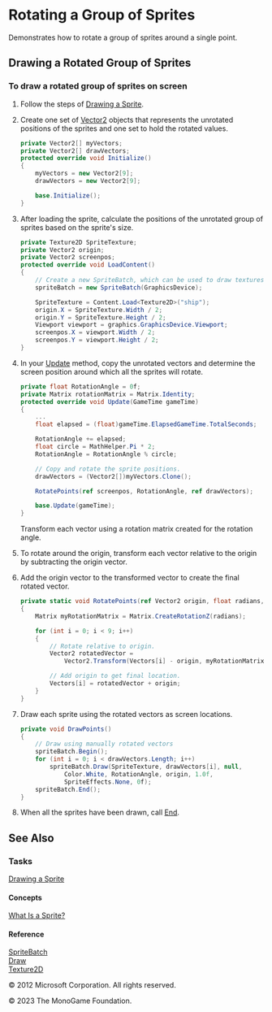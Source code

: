 # Rotating a Group of Sprites

Demonstrates how to rotate a group of sprites around a single point.

## Drawing a Rotated Group of Sprites

### To draw a rotated group of sprites on screen

1. Follow the steps of [Drawing a Sprite](HowTo_Draw_A_Sprite.md).

2. Create one set of [Vector2](xref:Microsoft.Xna.Framework.Vector2) objects that represents the unrotated positions of the sprites and one set to hold the rotated values.

    ```csharp
    private Vector2[] myVectors;
    private Vector2[] drawVectors;
    protected override void Initialize()
    {
        myVectors = new Vector2[9];
        drawVectors = new Vector2[9];
    
        base.Initialize();
    }
    ```

3. After loading the sprite, calculate the positions of the unrotated group of sprites based on the sprite's size.

    ```csharp
    private Texture2D SpriteTexture;
    private Vector2 origin;
    private Vector2 screenpos;
    protected override void LoadContent()
    {
        // Create a new SpriteBatch, which can be used to draw textures.
        spriteBatch = new SpriteBatch(GraphicsDevice);
    
        SpriteTexture = Content.Load<Texture2D>("ship");
        origin.X = SpriteTexture.Width / 2;
        origin.Y = SpriteTexture.Height / 2;
        Viewport viewport = graphics.GraphicsDevice.Viewport;
        screenpos.X = viewport.Width / 2;
        screenpos.Y = viewport.Height / 2;
    }
    ```

4. In your [Update](xref:Microsoft.Xna.Framework.Game.Update) method, copy the unrotated vectors and determine the screen position around which all the sprites will rotate.

    ```csharp
    private float RotationAngle = 0f;
    private Matrix rotationMatrix = Matrix.Identity;
    protected override void Update(GameTime gameTime)
    {
        ...
        float elapsed = (float)gameTime.ElapsedGameTime.TotalSeconds;
    
        RotationAngle += elapsed;
        float circle = MathHelper.Pi * 2;
        RotationAngle = RotationAngle % circle;
    
        // Copy and rotate the sprite positions.
        drawVectors = (Vector2[])myVectors.Clone();
    
        RotatePoints(ref screenpos, RotationAngle, ref drawVectors);
    
        base.Update(gameTime);
    }
    ```

    Transform each vector using a rotation matrix created for the rotation angle.

5. To rotate around the origin, transform each vector relative to the origin by subtracting the origin vector.
    
6. Add the origin vector to the transformed vector to create the final rotated vector.

    ```csharp
    private static void RotatePoints(ref Vector2 origin, float radians, ref Vector2[] Vectors)
    {
        Matrix myRotationMatrix = Matrix.CreateRotationZ(radians);
    
        for (int i = 0; i < 9; i++)
        {
            // Rotate relative to origin.
            Vector2 rotatedVector =
                Vector2.Transform(Vectors[i] - origin, myRotationMatrix);
    
            // Add origin to get final location.
            Vectors[i] = rotatedVector + origin;
        }
    }
    ```

7. Draw each sprite using the rotated vectors as screen locations.

    ```csharp
    private void DrawPoints()
    {
        // Draw using manually rotated vectors
        spriteBatch.Begin();
        for (int i = 0; i < drawVectors.Length; i++)
            spriteBatch.Draw(SpriteTexture, drawVectors[i], null,
                Color.White, RotationAngle, origin, 1.0f,
                SpriteEffects.None, 0f);
        spriteBatch.End();
    }
    ```

8. When all the sprites have been drawn, call [End](xref:Microsoft.Xna.Framework.Graphics.SpriteBatch.End).

## See Also

### Tasks

[Drawing a Sprite](HowTo_Draw_A_Sprite.md)  

#### Concepts

[What Is a Sprite?](Sprite_Overview.md)  

#### Reference

[SpriteBatch](xref:Microsoft.Xna.Framework.Graphics.SpriteBatch)  
[Draw](xref:Microsoft.Xna.Framework.Graphics.SpriteBatch.Draw)  
[Texture2D](xref:Microsoft.Xna.Framework.Graphics.Texture2D)  

© 2012 Microsoft Corporation. All rights reserved.  

© 2023 The MonoGame Foundation.

